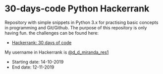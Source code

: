 # 30-days-code Python Hackerrank
Repository with simple snippets in Python 3.x for practising basic concepts in programming and Git/Github. 
The purpose of this repository is only having fun. the challenges can be found here:

- [Hackerrank: 30 days of code](https://www.hackerrank.com/domains/tutorials/30-days-of-code)

My username in Hackerrank is [@d_d_miranda_res1](https://www.hackerrank.com/d_d_miranda_res1?hr_r=1)

- Starting date: 14-10-2019
- End date: 12-11-2019
